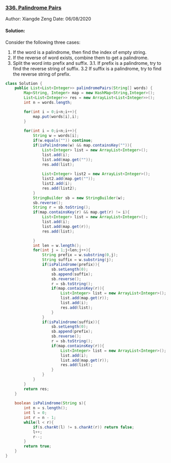 ### [336. Palindrome Pairs](https://leetcode.com/problems/palindrome-pairs/)
Author: Xiangde Zeng
Date: 06/08/2020


#### Solution:
Consider the following three cases:
1. If the word is a palindrome, then find the index of empty string.
2. If the reverse of word exists, combine them to get a palindrome.
3. Split the word into prefix and suffix.
    3.1. If prefix is a palindrome, try to find the reverse string of suffix.
    3.2  If suffix is a palindrome, try to find the reverse string of prefix.

```Java
class Solution {
    public List<List<Integer>> palindromePairs(String[] words) {
        Map<String, Integer> map = new HashMap<String,Integer>();
        List<List<Integer>> res = new ArrayList<List<Integer>>();
        int n = words.length;

        for(int i = 0;i<n;i++){
            map.put(words[i],i);
        }
        
        for(int i = 0;i<n;i++){
            String w = words[i];
            if(w.equals("")) continue;
            if(isPalindrome(w) && map.containsKey("")){
                List<Integer> list = new ArrayList<Integer>();
                list.add(i);
                list.add(map.get(""));
                res.add(list);
                
                List<Integer> list2 = new ArrayList<Integer>();
                list2.add(map.get(""));
                list2.add(i);
                res.add(list2);
            }
            StringBuilder sb = new StringBuilder(w);
            sb.reverse();
            String r = sb.toString();
            if(map.containsKey(r) && map.get(r) != i){
                List<Integer> list = new ArrayList<Integer>();
                list.add(i);
                list.add(map.get(r));
                res.add(list);

            }
            int len = w.length();
            for(int j = 1;j<len;j++){
                String prefix = w.substring(0,j);
                String suffix = w.substring(j);
                if(isPalindrome(prefix)){
                    sb.setLength(0);
                    sb.append(suffix);
                    sb.reverse();
                    r = sb.toString();
                    if(map.containsKey(r)){
                        List<Integer> list = new ArrayList<Integer>();
                        list.add(map.get(r));
                        list.add(i);
                        res.add(list);
                    }
                }
                if(isPalindrome(suffix)){
                    sb.setLength(0);
                    sb.append(prefix);
                    sb.reverse();
                    r = sb.toString();
                    if(map.containsKey(r)){
                        List<Integer> list = new ArrayList<Integer>();
                        list.add(i);
                        list.add(map.get(r));
                        res.add(list);
                    }
                }
            }
        }
        return res;
    }
    
    boolean isPalindrome(String s){
        int n = s.length();
        int l = 0;
        int r = n - 1;
        while(l < r){
            if(s.charAt(l) != s.charAt(r)) return false;
            l++;
            r--;
        }
        return true;
    }
}
```

